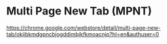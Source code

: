 # Multi Page New Tab (MPNT)

https://chrome.google.com/webstore/detail/multi-page-new-tab/okjibkmdgpncbjogddimbjkfkmoacnjp?hl=en&authuser=0